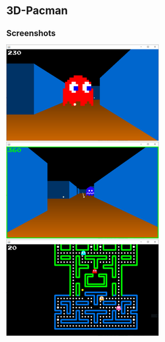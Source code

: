 # 3D-Pacman

## Screenshots
<img src="/screenshots/2.PNG" alt="Watch out!" width=400px>
<img src="/screenshots/3.PNG" alt="Super pellet!" width=400px>
<img src="/screenshots/1.PNG" alt="Alternative 2D view" width=400px>
